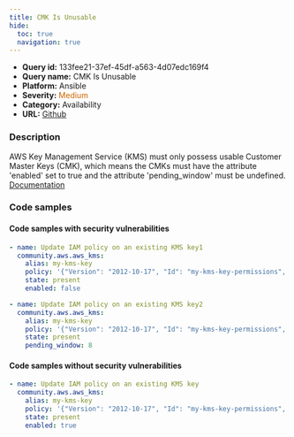 ```yaml
---
title: CMK Is Unusable
hide:
  toc: true
  navigation: true
---
```


<style>
  .highlight .hll {
    background-color: #ff171742;
  }
  .md-content {
    max-width: 1100px;
    margin: 0 auto;
  }
</style>

-   **Query id:** 133fee21-37ef-45df-a563-4d07edc169f4
-   **Query name:** CMK Is Unusable
-   **Platform:** Ansible
-   **Severity:** <span style="color:#C60">Medium</span>
-   **Category:** Availability
-   **URL:** [Github](https://github.com/Checkmarx/kics/tree/master/assets/queries/ansible/aws/cmk_is_unusable)

### Description
AWS Key Management Service (KMS) must only possess usable Customer Master Keys (CMK), which means the CMKs must have the attribute 'enabled' set to true and the attribute 'pending_window' must be undefined.<br>
[Documentation](https://docs.ansible.com/ansible/latest/collections/community/aws/aws_kms_module.html#parameter-enabled)

### Code samples
#### Code samples with security vulnerabilities
```yaml title="Postitive test num. 1 - yaml file" hl_lines="6"
- name: Update IAM policy on an existing KMS key1
  community.aws.aws_kms:
    alias: my-kms-key
    policy: '{"Version": "2012-10-17", "Id": "my-kms-key-permissions", "Statement": [ { <SOME STATEMENT> } ]}'
    state: present
    enabled: false

```
```yaml title="Postitive test num. 2 - yaml file" hl_lines="6"
- name: Update IAM policy on an existing KMS key2
  community.aws.aws_kms:
    alias: my-kms-key
    policy: '{"Version": "2012-10-17", "Id": "my-kms-key-permissions", "Statement": [ { <SOME STATEMENT> } ]}'
    state: present
    pending_window: 8

```


#### Code samples without security vulnerabilities
```yaml title="Negative test num. 1 - yaml file"
- name: Update IAM policy on an existing KMS key
  community.aws.aws_kms:
    alias: my-kms-key
    policy: '{"Version": "2012-10-17", "Id": "my-kms-key-permissions", "Statement": [ { <SOME STATEMENT> } ]}'
    state: present
    enabled: true

```
